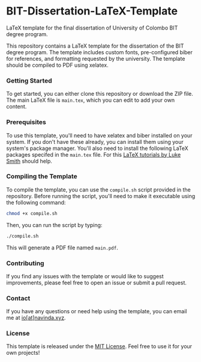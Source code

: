 # BIT-Dissertation-LaTeX-Template
LaTeX template for the final dissertation of University of Colombo BIT degree program.

This repository contains a LaTeX template for the dissertation of the BIT degree program. 
The template includes custom fonts, pre-configured biber for references, and formatting requested by the university. 
The template should be compiled to PDF using xelatex.

### Getting Started
To get started, you can either clone this repository or download the ZIP file. 
The main LaTeX file is ``main.tex``, which you can edit to add your own content.

### Prerequisites
To use this template, you'll need to have xelatex and biber installed on your system. 
If you don't have these already, you can install them using your system's package manager. 
You'll also need to install the following LaTeX packages specifed in the ``main.tex`` file.
For this [LaTeX tutorials by Luke Smith](https://youtube.com/playlist?list=PL-p5XmQHB_JSQvW8_mhBdcwEyxdVX0c1T) 
should help.

### Compiling the Template
To compile the template, you can use the ``compile.sh`` script provided in the repository. 
Before running the script, you'll need to make it executable using the following command:
```bash
chmod +x compile.sh
```
Then, you can run the script by typing:
```bash
./compile.sh
```
This will generate a PDF file named ``main.pdf``.

### Contributing
If you find any issues with the template or would like to suggest improvements, 
please feel free to open an issue or submit a pull request.

### Contact
If you have any questions or need help using the template, 
you can email me at [io[at]navinda.xyz](mailto:io@navinda.xyz).

### License
This template is released under the [MIT License](https://opensource.org/license/mit/). 
Feel free to use it for your own projects!
